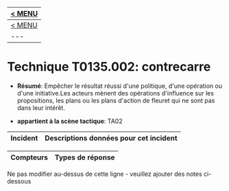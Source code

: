 |[< MENU](../README.md)|
|---|
|[< MENU](../../README.md)|
|---|
# Technique T0135.002: contrecarre

* **Résumé**: Empêcher le résultat réussi d'une politique, d'une opération ou d'une initiative.Les acteurs mènent des opérations d'influence sur les propositions, les plans ou les plans d'action de fleuret qui ne sont pas dans leur intérêt.

* **appartient à la scène tactique**: TA02


|Incident |Descriptions données pour cet incident |
|-------- |-------------------- |



|Compteurs |Types de réponse |
|-------- |-------------- |


Ne pas modifier au-dessus de cette ligne - veuillez ajouter des notes ci-dessous